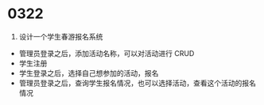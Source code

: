 # 0322

1. 设计一个学生春游报名系统

- 管理员登录之后，添加活动名称，可以对活动进行 CRUD
- 学生注册
- 学生登录之后，选择自己想参加的活动，报名
- 管理员登录之后，查询学生报名情况，也可以选择活动，查看这个活动的报名情况
